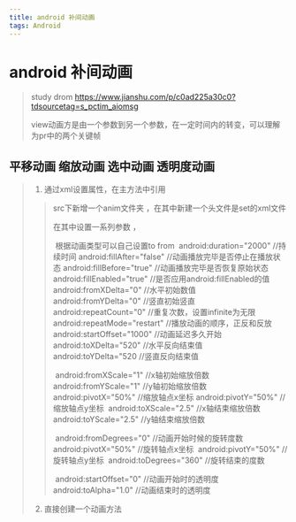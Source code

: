 ```yaml
---
title: android 补间动画
tags: Android
---
```




# android 补间动画

> study drom  https://www.jianshu.com/p/c0ad225a30c0?tdsourcetag=s_pctim_aiomsg
>
> view动画方是由一个参数到另一个参数，在一定时间内的转变，可以理解为pr中的两个关键帧

## 平移动画	 缩放动画 	选中动画	透明度动画

> 1. 通过xml设置属性，在主方法中引用
>    
> >  src下新增一个anim文件夹 ，在其中新建一个头文件是set的xml文件
> >
> >  在其中设置一系列参数 ，
> >
> >  ​	根据动画类型可以自己设置to from
> >  ​	android:duration="2000"   //持续时间
> >  ​    android:fillAfter="false"	 //动画播放完毕是否停止在播放状态
> >  ​    android:fillBefore="true"	//动画播放完毕是否恢复原始状态
> >  ​    android:fillEnabled="true"	//是否应用android:fillEnabled的值
> >  ​    android:fromXDelta="0"	//水平初始数值
> >  ​    android:fromYDelta="0"	//竖直初始竖直
> >  ​    android:repeatCount="0"	//重复次数，设置infinite为无限
> >  ​    android:repeatMode="restart"	//播放动画的顺序，正反和反放
> >  ​    android:startOffset="1000"	//动画延迟多久开始
> >  ​    android:toXDelta="520"	//水平反向结束值
> >  ​    android:toYDelta="520	//竖直反向结束值
> >
> >  ​	android:fromXScale="1" //x轴初始缩放倍数
> >  ​    android:fromYScale="1"	//y轴初始缩放倍数
> >  ​    android:pivotX="50%"	//缩放轴点x坐标
> >  ​    android:pivotY="50%"	//缩放轴点y坐标
> >  ​    android:toXScale="2.5"	//x轴结束缩放倍数
> >  ​    android:toYScale="2.5"	//y轴结束缩放倍数
> >
> >  ​	 android:fromDegrees="0"	//动画开始时候的旋转度数
> >  ​	android:pivotX="50%"	//旋转轴点x坐标
> >  ​	android:pivotY="50%"	//旋转轴点y坐标
> >  ​	android:toDegrees="360"	//旋转结束的度数
> >
> >  ​	android:startOffset="0"	//动画开始时的透明度
> >​	android:toAlpha="1.0"	//动画结束时的透明度
>
> 2. 直接创建一个动画方法



 